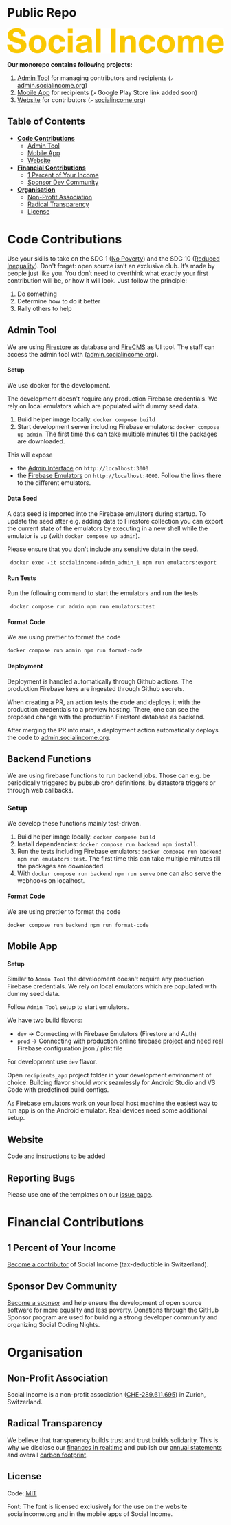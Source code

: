 # Public Repo

![Social Income Logo](https://raw.githubusercontent.com/socialincome-san/public/main/shared/assets/logos/logo_color%402x.png)

**Our monorepo contains following projects:**

1. [Admin Tool](#admin-tool) for managing contributors and recipients (`↗` [admin.socialincome.org](https://admin.socialincome.org))
2. [Mobile App](#mobile-app) for recipients (`↗` Google Play Store link added soon)
3. [Website](#website) for contributors (`↗` [socialincome.org](https://socialincome.org))

## Table of Contents

- **[Code Contributions](#code-contributions)**
  - [Admin Tool](#admin-tool)
  - [Mobile App](#mobile-app)
  - [Website](#website)
- **[Financial Contributions](#financial-contributions)**
  - [1 Percent of Your Income](#1-percent-of-your-income)
  - [Sponsor Dev Community](#sponsor-dev-community)
- **[Organisation](#organisation)**
  - [Non-Profit Association](#non-profit-association)
  - [Radical Transparency](#radical-transparency)
  - [License](#license)

# Code Contributions

Use your skills to take on the SDG 1 ([No Poverty](https://sdgs.un.org/goals/goal1)) and
the SDG 10 ([Reduced Inequality](https://sdgs.un.org/goals/goal10)). Don't forget: open source isn’t an exclusive club. It’s made by people just like you. You don’t need to overthink what exactly your first contribution will be, or how it will look. Just follow the principle:

1. Do something
2. Determine how to do it better
3. Rally others to help

## Admin Tool

We are using [Firestore](https://firebase.google.com/docs/firestore) as database and
[FireCMS](https://firecms.co/) as UI tool. The staff can access the admin tool with ([admin.socialincome.org](https://admin.socialincome.org)).

#### Setup

We use docker for the development.

The development doesn't require any production Firebase credentials.
We rely on local emulators which are populated with dummy seed data.

1. Build helper image locally: `docker compose build`
2. Start development server including Firebase emulators: `docker compose up admin`.
   The first time this can take multiple minutes till the packages are downloaded.

This will expose

- the [Admin Interface](http://localhost:3000) on `http://localhost:3000`
- the [Firebase Emulators](http://localhost:4000) on `http://localhost:4000`.
  Follow the links there to the different emulators.

#### Data Seed

A data seed is imported into the Firebase emulators during startup.
To update the seed after e.g. adding data to Firestore collection
you can export the current state of the emulators by executing in a new shell while the emulator is
up (with `docker compose up admin`).

Please ensure that you don't include any sensitive data in the seed.

```shell
 docker exec -it socialincome-admin_admin_1 npm run emulators:export
```

#### Run Tests

Run the following command to start the emulators and run the tests

```shell
 docker compose run admin npm run emulators:test
```

#### Format Code

We are using prettier to format the code

```shell
docker compose run admin npm run format-code
```

#### Deployment

Deployment is handled automatically through Github actions. The production Firebase keys are ingested through Github secrets.

When creating a PR, an action tests the code and deploys it with the production credentials to a preview hosting.
There, one can see the proposed change with the production Firestore database as backend.

After merging the PR into main, a deployment action automatically deploys the code to [admin.socialincome.org](https://admin.socialincome.org).

## Backend Functions

We are using firebase functions to run backend jobs.
Those can e.g. be periodically triggered
by pubsub cron definitions, by datastore triggers or through web callbacks.

### Setup

We develop these functions mainly test-driven.

1. Build helper image locally: `docker compose build`
2. Install dependencies: `docker compose run backend npm install`.
3. Run the tests including Firebase emulators: `docker compose run backend npm run emulators:test`.
   The first time this can take multiple minutes till the packages are downloaded.
4. With `docker compose run backend npm run serve` one can also serve the webhooks on localhost.

#### Format Code

We are using prettier to format the code

```shell
docker compose run backend npm run format-code
```

## Mobile App

#### Setup

Similar to `Admin Tool` the development doesn't require any production Firebase credentials.
We rely on local emulators which are populated with dummy seed data.

Follow `Admin Tool` setup to start emulators.

We have two build flavors:

- `dev` -> Connecting with Firebase Emulators (Firestore and Auth)
- `prod` -> Connecting with production online firebase project and need real Firebase configuration json / plist file

For development use `dev` flavor.

Open `recipients_app` project folder in your development environment of choice.
Building flavor should work seamlessly for Android Studio and VS Code with predefined build configs.

As Firebase emulators work on your local host machine the easiest way to run app is on the Android emulator.
Real devices need some additional setup.

## Website

Code and instructions to be added

## Reporting Bugs

Please use one of the templates on our [issue page](https://github.com/socialincome-san/public/issues/new/choose).

# Financial Contributions

## 1 Percent of Your Income

[Become a contributor](https://socialincome.org/get-involved) of Social Income (tax-deductible in Switzerland).

## Sponsor Dev Community

[Become a sponsor](https://github.com/sponsors/san-socialincome) and help ensure the development of open source software for more equality and less poverty. Donations through the GitHub Sponsor program are used for building a strong developer community and organizing Social Coding Nights.

# Organisation

## Non-Profit Association

Social Income is a non-profit association ([CHE-289.611.695](https://www.uid.admin.ch/Detail.aspx?uid_id=CHE-289.611.695)) in Zurich, Switzerland.

## Radical Transparency

We believe that transparency builds trust and trust builds solidarity. This is why we disclose our [finances in realtime](https://socialincome.org/finances) and publish our [annual statements](https://socialincome.org/reporting) and overall [carbon footprint](https://socialincome.org/sustainability).

## License

Code: [MIT](LICENSE)

Font: The font is licensed exclusively for the use on the website socialincome.org and in the mobile apps of Social Income.
